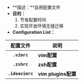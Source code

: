 - **描述：**自用配置文件
- **目的：**
  1. 节省配置时间
  2. 实现开发环境无缝迁移
- **Configuration List：**

|     配置文件     | 说明                |
| :--------------: | ------------------- |
|   **`.vimrc`**   | **vim配置**         |
|   **`.zshrc`**   | **zsh配置**         |
| **`.ideavimrc`** | **vim plugins配置** |

